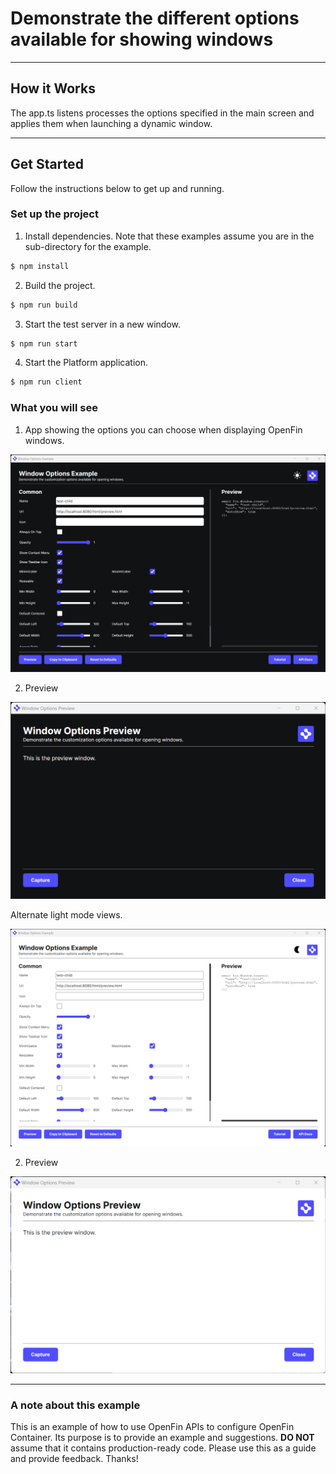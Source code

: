 # Demonstrate the different options available for showing windows

---

## How it Works

The app.ts listens processes the options specified in the main screen and applies them when launching a dynamic window.

---

## Get Started

Follow the instructions below to get up and running.

### Set up the project

1. Install dependencies. Note that these examples assume you are in the sub-directory for the example.

```bash
$ npm install
```

2. Build the project.

```bash
$ npm run build
```

3. Start the test server in a new window.

```bash
$ npm run start
```

4. Start the Platform application.

```bash
$ npm run client
```

### What you will see

1. App showing the options you can choose when displaying OpenFin windows.

![Use Window Options](./use-window-options.png)

2. Preview

![Use Window Options Preview](./use-window-options-preview.png)

Alternate light mode views.

![Use Window Options Light](./use-window-options-light.png)

2. Preview

![Use Window Options Preview Light](./use-window-options-preview-light.png)

---

### A note about this example

This is an example of how to use OpenFin APIs to configure OpenFin Container. Its purpose is to provide an example and suggestions. **DO NOT** assume that it contains production-ready code. Please use this as a guide and provide feedback. Thanks!
